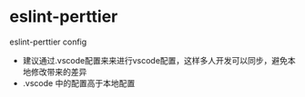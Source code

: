 # eslint-perttier
eslint-perttier config

* 建议通过.vscode配置来来进行vscode配置，这样多人开发可以同步，避免本地修改带来的差异
* .vscode 中的配置高于本地配置